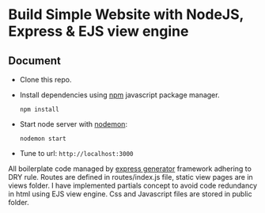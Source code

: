 # Build Simple Website with NodeJS, Express & EJS view engine

## Document
* Clone this repo.
* Install dependencies using [npm](https://www.npmjs.com/) javascript package manager.

    ```shell
    npm install
    ```

* Start node server with [nodemon](https://nodemon.io/): 

    ```shell
    nodemon start
    ```

* Tune to url: `http://localhost:3000`

All boilerplate code managed by [express generator](https://expressjs.com/en/starter/generator.html) framework adhering to DRY rule. Routes are defined in routes/index.js file, static view pages are in views folder. I have implemented partials concept to avoid code redundancy in html using EJS view engine. Css and Javascript files are stored in public folder. 